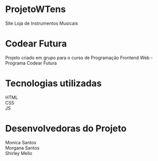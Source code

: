# ProjetoWTens

Site Loja de Instrumentos Musicais

# Codear Futura
Projeto criado em grupo para o curso de Programação Frontend Web - Programa Codear Futura

# Tecnologias utilizadas
HTML <br>
CSS <br>
JS

# Desenvolvedoras do Projeto
Monica Santos <br>
Morgana Santos <br>
Shirley Mello
